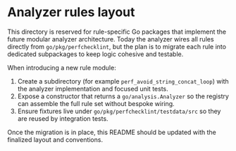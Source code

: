 # Analyzer rules layout

This directory is reserved for rule-specific Go packages that implement the
future modular analyzer architecture. Today the analyzer wires all rules
directly from `go/pkg/perfchecklint`, but the plan is to migrate each rule into
dedicated subpackages to keep logic cohesive and testable.

When introducing a new rule module:

1. Create a subdirectory (for example `perf_avoid_string_concat_loop`) with the
   analyzer implementation and focused unit tests.
2. Expose a constructor that returns a `go/analysis.Analyzer` so the registry
   can assemble the full rule set without bespoke wiring.
3. Ensure fixtures live under `go/pkg/perfchecklint/testdata/src` so they are
   reused by integration tests.

Once the migration is in place, this README should be updated with the finalized
layout and conventions.

